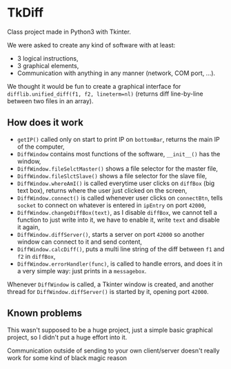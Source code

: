 # TkDiff

Class project made in Python3 with Tkinter.

We were asked to create any kind of software with at least:
- 3 logical instructions,
- 3 graphical elements,
- Communication with anything in any manner (network, COM port, ...).

We thought it would be fun to create a graphical interface for `difflib.unified_diff(f1, f2, lineterm=nl)` (returns diff line-by-line between two files in an array).

## How does it work
- `getIP()` called only on start to print IP on `bottomBar`, returns the main IP of the computer,
- `DiffWindow` contains most functions of the software, `__init__()` has the window,
- `DiffWindow.fileSelctMaster()` shows a file selector for the master file,
- `DiffWindow.fileSlctSlave()` shows a file selector for the slave file,
- `DiffWindow.whereAmI()` is called everytime user clicks on `diffBox` (big text box), returns where the user just clicked on the screen,
- `DiffWindow.connect()` is called whenever user clicks on `connectBtn`, tells `socket` to connect on whatever is entered in `ipEntry` on port `42000`,
- `DiffWindow.changeDiffBox(text)`, as I disable `diffBox`, we cannot tell a function to just write into it, we have to enable it, write `text` and disable it again,
- `DiffWindow.diffServer()`, starts  a server on port `42000` so another window can connect to it and send content,
- `DiffWindow.calcDiff()`, puts a multi line string of the diff between `f1` and `f2` in `diffBox`,
- `DiffWindow.errorHandler(func)`, is called to handle errors, and does it in a very simple way: just prints in a `messagebox`.

Whenever `DiffWindow` is called, a Tkinter window is created, and another thread for `DiffWindow.diffServer()` is started by it, opening port `42000`.

## Known problems
This wasn't supposed to be a huge project, just a simple basic graphical project, so I didn't put a huge effort into it. 

Communication outside of sending to your own client/server doesn't really work for some kind of black magic reason